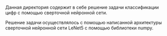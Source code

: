 Данная директория содержит в себе решение задачи классификации цифр с помощью сверточной нейронной сети.

Решение задачи осуществлялось с помощью написанной архитектуры сверточной нейронной сети LeNet5 с помощью библиотеки numpy.
